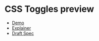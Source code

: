 # CSS Toggles preview

- [Demo](https://css-toggles.netlify.app)
- [Explainer](https://css.oddbird.net/toggles/explainer/)
- [Draft Spec](https://tabatkins.github.io/css-toggle/)
